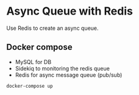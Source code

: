 # Async Queue with Redis

Use Redis to create an async queue.

## Docker compose

- MySQL for DB
- Sidekiq to monitoring the redis queue
- Redis for async message queue (pub/sub)

```bash
docker-compose up
```
